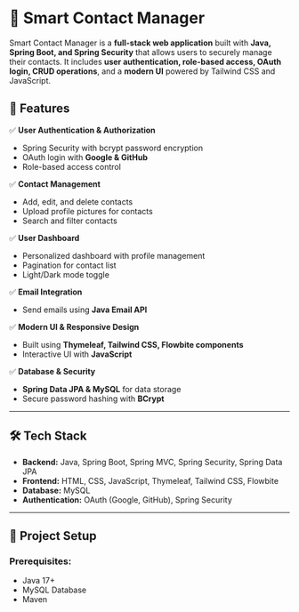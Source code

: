 # 📒 Smart Contact Manager

Smart Contact Manager is a **full-stack web application** built with **Java, Spring Boot, and Spring Security** that allows users to securely manage their contacts. It includes **user authentication, role-based access, OAuth login, CRUD operations**, and a **modern UI** powered by Tailwind CSS and JavaScript.

## 🚀 Features

✅ **User Authentication & Authorization**  
   - Spring Security with bcrypt password encryption  
   - OAuth login with **Google & GitHub**  
   - Role-based access control 

✅ **Contact Management**  
   - Add, edit, and delete contacts  
   - Upload profile pictures for contacts  
   - Search and filter contacts  

✅ **User Dashboard**  
   - Personalized dashboard with profile management  
   - Pagination for contact list  
   - Light/Dark mode toggle  

✅ **Email Integration**  
   - Send emails using **Java Email API**  

✅ **Modern UI & Responsive Design**  
   - Built using **Thymeleaf, Tailwind CSS, Flowbite components**  
   - Interactive UI with **JavaScript**  

✅ **Database & Security**  
   - **Spring Data JPA & MySQL** for data storage  
   - Secure password hashing with **BCrypt**  

---

## 🛠️ Tech Stack

- **Backend:** Java, Spring Boot, Spring MVC, Spring Security, Spring Data JPA  
- **Frontend:** HTML, CSS, JavaScript, Thymeleaf, Tailwind CSS, Flowbite  
- **Database:** MySQL  
- **Authentication:** OAuth (Google, GitHub), Spring Security  

---

## 📂 Project Setup

### Prerequisites:
- Java 17+  
- MySQL Database  
- Maven  
